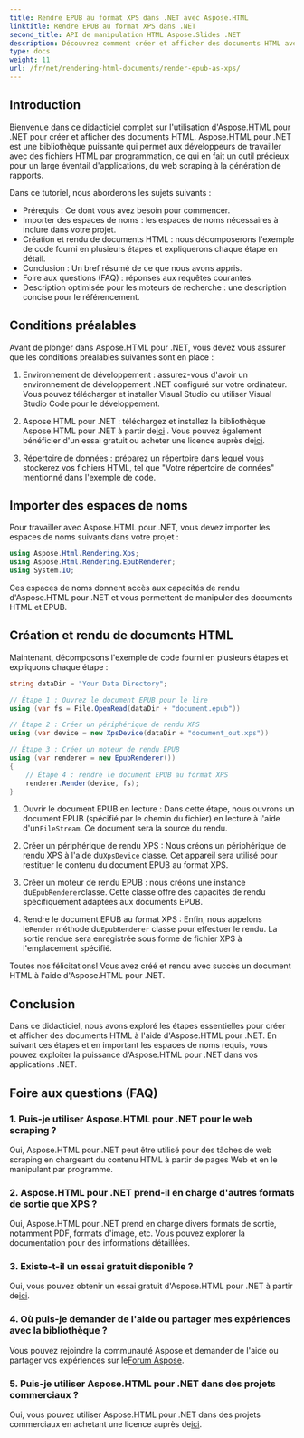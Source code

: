 ```yaml
---
title: Rendre EPUB au format XPS dans .NET avec Aspose.HTML
linktitle: Rendre EPUB au format XPS dans .NET
second_title: API de manipulation HTML Aspose.Slides .NET
description: Découvrez comment créer et afficher des documents HTML avec Aspose.HTML pour .NET dans ce didacticiel complet. Plongez dans le monde de la manipulation HTML, du web scraping et bien plus encore.
type: docs
weight: 11
url: /fr/net/rendering-html-documents/render-epub-as-xps/
---
```


## Introduction

Bienvenue dans ce didacticiel complet sur l'utilisation d'Aspose.HTML pour .NET pour créer et afficher des documents HTML. Aspose.HTML pour .NET est une bibliothèque puissante qui permet aux développeurs de travailler avec des fichiers HTML par programmation, ce qui en fait un outil précieux pour un large éventail d'applications, du web scraping à la génération de rapports.

Dans ce tutoriel, nous aborderons les sujets suivants :
- Prérequis : Ce dont vous avez besoin pour commencer.
- Importer des espaces de noms : les espaces de noms nécessaires à inclure dans votre projet.
- Création et rendu de documents HTML : nous décomposerons l'exemple de code fourni en plusieurs étapes et expliquerons chaque étape en détail.
- Conclusion : Un bref résumé de ce que nous avons appris.
- Foire aux questions (FAQ) : réponses aux requêtes courantes.
- Description optimisée pour les moteurs de recherche : une description concise pour le référencement.

## Conditions préalables

Avant de plonger dans Aspose.HTML pour .NET, vous devez vous assurer que les conditions préalables suivantes sont en place :

1. Environnement de développement : assurez-vous d'avoir un environnement de développement .NET configuré sur votre ordinateur. Vous pouvez télécharger et installer Visual Studio ou utiliser Visual Studio Code pour le développement.

2.  Aspose.HTML pour .NET : téléchargez et installez la bibliothèque Aspose.HTML pour .NET à partir de[ici](https://releases.aspose.com/html/net/) . Vous pouvez également bénéficier d'un essai gratuit ou acheter une licence auprès de[ici](https://purchase.aspose.com/buy).

3. Répertoire de données : préparez un répertoire dans lequel vous stockerez vos fichiers HTML, tel que "Votre répertoire de données" mentionné dans l'exemple de code.

## Importer des espaces de noms

Pour travailler avec Aspose.HTML pour .NET, vous devez importer les espaces de noms suivants dans votre projet :

```csharp
using Aspose.Html.Rendering.Xps;
using Aspose.Html.Rendering.EpubRenderer;
using System.IO;
```

Ces espaces de noms donnent accès aux capacités de rendu d'Aspose.HTML pour .NET et vous permettent de manipuler des documents HTML et EPUB.

## Création et rendu de documents HTML

Maintenant, décomposons l'exemple de code fourni en plusieurs étapes et expliquons chaque étape :

```csharp
string dataDir = "Your Data Directory";

// Étape 1 : Ouvrez le document EPUB pour le lire
using (var fs = File.OpenRead(dataDir + "document.epub"))

// Étape 2 : Créer un périphérique de rendu XPS
using (var device = new XpsDevice(dataDir + "document_out.xps"))

// Étape 3 : Créer un moteur de rendu EPUB
using (var renderer = new EpubRenderer())
{
    // Étape 4 : rendre le document EPUB au format XPS
    renderer.Render(device, fs);
}
```

1.  Ouvrir le document EPUB en lecture : Dans cette étape, nous ouvrons un document EPUB (spécifié par le chemin du fichier) en lecture à l'aide d'un`FileStream`. Ce document sera la source du rendu.

2.  Créer un périphérique de rendu XPS : Nous créons un périphérique de rendu XPS à l'aide du`XpsDevice` classe. Cet appareil sera utilisé pour restituer le contenu du document EPUB au format XPS.

3.  Créer un moteur de rendu EPUB : nous créons une instance du`EpubRenderer`classe. Cette classe offre des capacités de rendu spécifiquement adaptées aux documents EPUB.

4.  Rendre le document EPUB au format XPS : Enfin, nous appelons le`Render` méthode du`EpubRenderer` classe pour effectuer le rendu. La sortie rendue sera enregistrée sous forme de fichier XPS à l'emplacement spécifié.

Toutes nos félicitations! Vous avez créé et rendu avec succès un document HTML à l'aide d'Aspose.HTML pour .NET.

## Conclusion

Dans ce didacticiel, nous avons exploré les étapes essentielles pour créer et afficher des documents HTML à l'aide d'Aspose.HTML pour .NET. En suivant ces étapes et en important les espaces de noms requis, vous pouvez exploiter la puissance d'Aspose.HTML pour .NET dans vos applications .NET.

## Foire aux questions (FAQ)

### 1. Puis-je utiliser Aspose.HTML pour .NET pour le web scraping ?

Oui, Aspose.HTML pour .NET peut être utilisé pour des tâches de web scraping en chargeant du contenu HTML à partir de pages Web et en le manipulant par programme.

### 2. Aspose.HTML pour .NET prend-il en charge d'autres formats de sortie que XPS ?

Oui, Aspose.HTML pour .NET prend en charge divers formats de sortie, notamment PDF, formats d'image, etc. Vous pouvez explorer la documentation pour des informations détaillées.

### 3. Existe-t-il un essai gratuit disponible ?

 Oui, vous pouvez obtenir un essai gratuit d'Aspose.HTML pour .NET à partir de[ici](https://releases.aspose.com/).

### 4. Où puis-je demander de l'aide ou partager mes expériences avec la bibliothèque ?

 Vous pouvez rejoindre la communauté Aspose et demander de l'aide ou partager vos expériences sur le[Forum Aspose](https://forum.aspose.com/).

### 5. Puis-je utiliser Aspose.HTML pour .NET dans des projets commerciaux ?

 Oui, vous pouvez utiliser Aspose.HTML pour .NET dans des projets commerciaux en achetant une licence auprès de[ici](https://purchase.aspose.com/buy).


